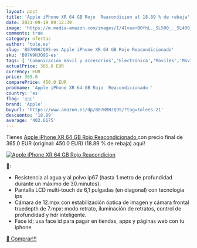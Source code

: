 ```yaml
---
layout: post
title: 'Apple iPhone XR 64 GB Rojo  Reacondicion al 18.89 % de rebaja'
date: 2021-09-19 09:12:39
image: 'https://m.media-amazon.com/images/I/41vaa+BOfhL._SL500_._SL400_.jpg'
comments: true
category: ofertas
author: 'tole.es'
slug: 'B07N9HJQ9S-es Apple iPhone XR 64 GB Rojo Reacondicionado'
sku: 'B07N9HJQ9S-es'
tags: [ 'Comunicación móvil y accesorios','Electrónica','Móviles','Móviles y smartphones libres','apple','iphone', ]
actualPrice: 365.0 EUR
currency: EUR
price: 365.0
comparePrice: 450.0 EUR
prodname: 'Apple iPhone XR 64 GB Rojo  Reacondicionado '
country: 'es'
flag: '🇪🇸'
brand: 'Apple'
buyurl: 'https://www.amazon.es/dp/B07N9HJQ9S/?tag=tolees-21'
descuento: '18.89'
average: '402.6175'
---
```


Tienes [Apple iPhone XR 64 GB Rojo  Reacondicionado ](https://www.amazon.es/dp/B07N9HJQ9S/?tag=tolees-21) con precio final de  365.0 EUR (original: 450.0 EUR) (18.89 %  de rebaja) aqui!

[![Apple iPhone XR 64 GB Rojo  Reacondicion](https://m.media-amazon.com/images/I/41vaa+BOfhL._SL500_._SL400_.jpg)](https://www.amazon.es/dp/B07N9HJQ9S/?tag=tolees-21)

🔎:

- Resistencia al agua y al polvo ip67 (hasta 1.metro de profundidad durante un máximo de 30.minutos).
- Pantalla LCD multi-touch de 6,1 pulgadas (en diagonal) con tecnología ips
- Cámara de 12.mpx con estabilización óptica de imagen y cámara frontal truedepth de 7.mpx: modo retrato, iluminación de retratos, control de profundidad y hdr inteligente.
- Face id; usa face id para pagar en tiendas, apps y páginas web con tu iphone

[🛒 Comprar!!!](https://www.amazon.es/dp/B07N9HJQ9S/?tag=tolees-21)
